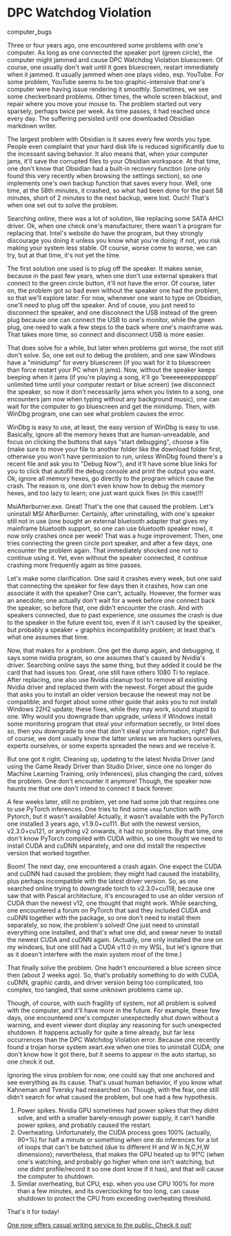 # DPC Watchdog Violation
computer_bugs

Three or four years ago, one encountered some problems with one's computer. As long as one connected the speaker port (green circle), the computer might jammed and cause DPC Watchdog Violation bluescreen. Of course, one usually don't wait until it goes bluescreen, restart immediately when it jammed. It usually jammed when one plays video, esp. YouTube. For some problem, YouTube seems to be too graphic-intensive that one's computer were having issue rendering it smoothly. Sometimes, we see some checkerboard problems. Other times, the whole screen blackout, and repair where you move your mouse to. The problem started out very sparsely, perhaps twice per week. As time passes, it had reached once every day. The suffering persisted until one downloaded Obsidian markdown writer. 

The largest problem with Obsidian is it saves every few words you type. People even complaint that your hard disk life is reduced significantly due to the incessant saving behavior. It also means that, when your computer jams, it'll save the corrupted files to your Obsidian workspace. At that time, one don't know that Obsidian had a built-in recovery function (one only found this very recently when browsing the settings section), so one implements one's own backup function that saves every hour. Well, one time, at the 58th minutes, it crashed, so what had been done for the past 58 minutes, short of 2 minutes to the next backup, were lost. Ouch! That's when one set out to solve the problem. 

Searching online, there was a lot of solution, like replacing some SATA AHCI driver. Ok, when one check one's manufacturer, there wasn't a program for replacing that. Intel's website do have the program, but they strongly discourage you doing it unless you know what you're doing; if not, you risk making your system less stable. Of course, worse come to worse, we can try, but at that time, it's not yet the time. 

The first solution one used is to plug off the speaker. It makes sense, because in the past few years, when one don't use external speakers that connect to the green circle button, it'll not have the error. Of course, later on, the problem got so bad even without the speaker one had the problem, so that we'll explore later. For now, whenever one want to type on Obsidian, one'll need to plug off the speaker. And of couse, you just need to disconnect the speaker, and one disconnect the USB instead of the green plug because one can connect the USB to one's monitor, while the green plug, one need to walk a few steps to the back where one's mainframe was. That takes more time, so connect and disconnect USB is more easier. 

That does solve for a while, but later when problems got worse, the root still don't solve. So, one set out to debug the problem, and one saw Windows have a "minidump" for every bluescreen (if you wait for it to bluescreen than force restart your PC when it jams). Now, without the speaker keeps beeping when it jams (if you're playing a song, it'll go 'beeeeeeeppppppp' unlimited time until your computer restart or blue screen) (we disconnect the speaker, so now it don't necessarily jams when you listen to a song, one encounters jam now when typing without any background music), one can wait for the computer to go bluescreen and get the minidump. Then, with WinDbg program, one can see what problem causes the error. 

WinDbg is easy to use, at least, the easy version of WinDbg is easy to use. Basically, ignore all the memory hexes that are human-unreadable, and focus on clicking the buttons that says "start debugging", choose a file (make sure to move your file to another folder like the download folder first, otherwise you won't have permission to run, unless WinDbg found there's a recent file and ask you to "Debug Now"), and it'll have some blue links for you to click that autofill the debug console and print the output you want. Ok, ignore all memory hexes, go directly to the program which cause the crash. The reason is, one don't even know how to debug the memory hexes, and too lazy to learn; one just want quick fixes (in this case)!!! 

MsiAfterburner.exe. Great! That's the one that caused the problem. Let's uninstall MSI AfterBurner. Certainly, after uninstalling, with one's speaker still not in use (one bought an external bluetooth adapter that gives my mainframe bluetooth support, so one can use bluetooth speaker now), it now only crashes once per week! That was a huge improvement. Then, one tries connecting the green circle port speaker, and after a few days, one encounter the problem again. That immediately shocked one not to continue using it. Yet, even without the speaker connected, it continue crashing more frequently again as time passes. 

Let's make some clarification. One said it crashes every week, but one said that connecting the speaker for few days then it crashes, how can one associate it with the speaker? One can't, actually. However, the former was an anecdote; one actually don't wait for a week before one connect back the speaker, so before that, one didn't encounter the crash. And with speakers connected, due to past experience, one _assumes_ the crash is due to the speaker in the future event too, even if it isn't caused by the speaker, but probably a speaker + graphics incompatibility problem; at least that's what one assumes that time. 

Now, that makes for a problem. One get the dump again, and debugging, it says some nvidia program, so one assumes that's caused by Nvidia's driver. Searching online says the same thing, but they added it could be the card that had issues too. Great, one still have others 1080 Ti to replace. After replacing, one also use Nvidia cleanup tool to remove all existing Nvidia driver and replaced them with the newest. Forget about the guide that asks you to install an older version because the newest may not be compatible; and forget about some other guide that asks you to not install Windows 22H2 update; these fixes, while they may work, sound stupid to one. Why would you downgrade than upgrade, unless if Windows install some monitoring program that steal your information secretly, or Intel does so, then you downgrade to one that don't steal your information, right? But of course, we dont usually know the latter unless we are hackers ourselves, experts ourselves, or some experts spreaded the news and we receive it. 

But one got it right. Cleaning up, updating to the latest Nvidia Driver (and using the Game Ready Driver than Studio Driver, since one no longer do Machine Learning Training, only Inferences), plus changing the card, solves the problem. One don't encounter it anymore! Though, the speaker now haunts me that one don't intend to connect it back forever. 

A few weeks later, still no problem, yet one had some job that requires one to use PyTorch inferences. One tries to find some `vmap` function with Pytorch, but it wasn't available! Actually, it wasn't available with the PyTorch one installed 3 years ago, v1.9.0+cu111. But with the newest version, v2.3.0+cu121, or anything v2 onwards, it had no problems. By that time, one don't know PyTorch compiled with CUDA within, so one thought we need to install CUDA and cuDNN separately, and one did install the respective version that worked together. 

Boom! The next day, one encountered a crash again. One expect the CUDA and cuDNN had caused the problem; they might had caused the instability, plus perhaps incompatible with the latest driver version. So, as one searched online trying to downgrade torch to v2.3.0+cu118, because one saw that with Pascal architecture, it's encouraged to use an older version of CUDA than the newest v12, one thought that might work. While searching, one encountered a forum on PyTorch that said they included CUDA and cuDNN together with the package, so one don't need to install them separately, so now, the problem's solved! One just need to uninstall everything one installed, and that's what one did, and swear never to install the newest CUDA and cuDNN again. (Actually, one only installed the one on my windows, but one still had a CUDA v11.0 in my WSL, but let's ignore that as it doesn't interfere with the main system _most_ of the time.)

That finally solve the problem. One hadn't encountered a blue screen since then (about 2 weeks ago). So, that's probably something to do with CUDA, cuDNN, graphic cards, and driver version being too complicated, too complex, too tangled, that some unknown problems came up. 

Though, of course, with such fragility of system, not all problem is solved with the computer, and it'll have more in the future. For example, these few days, one encountered one's computer unexpectedly shut down without a warning, and event viewer dont display any reasoning for such unexpected shutdown. It happens actually for quite a time already, but far less occurrences than the DPC Watchdog Violation error. Because one recently found a trojan horse system xeart.exe when one tries to uninstall CUDA; one don't know how it got there, but it seems to appear in the auto startup, so one check it out. 

Ignoring the virus problem for now, one could say that one anchored and see everything as its cause. That's usual human behavior, if you know what Kahneman and Tversky had researched on. Though, with the fear, one still didn't search for what caused the problem, but one had a few hypothesis. 
1. Power spikes. Nvidia GPU sometimes had power spikes that they didnt solve, and with a smaller barely-enough power supply, it can't handle power spikes, and probably caused the restart. 
2. Overheating. Unfortunately, the CUDA process goes 100% (actually, 90+%) for half a minute or something when one do inferences for a lot of loops that can't be batched (due to different H and W in N,C,H,W dimensions); nevertheless, that makes the GPU heated up to 91°C (when one's watching, and probably go higher when one isn't watching, but one didnt profile/record it so one dont know if it has), and that will cause the computer to shutdown. 
3. Similar overheating, but CPU, esp. when you use CPU 100% for more than a few minutes, and its overclocking for too long, can cause shutdown to protect the CPU from exceeding overheating threshold. 

That's it for today! 

[One now offers casual writing service to the public. Check it out!](https://www.fiverr.com/s/D84XrA)